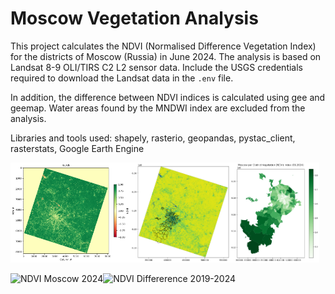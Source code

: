 # Moscow Vegetation Analysis

This project calculates the NDVI (Normalised Difference Vegetation Index) for the districts of Moscow (Russia) in June 2024. The analysis is based on Landsat 8-9 OLI/TIRS C2 L2 sensor data.
Include the USGS credentials required to download the Landsat data in the `.env` file.

In addition, the difference between NDVI indices is calculated using gee and geemap. Water areas found by the MNDWI index are excluded from the analysis.

Libraries and tools used: shapely, rasterio, geopandas, pystac_client, rasterstats, Google Earth Engine


<img src="img/ndvi.png" width=38% title="NDVI"><img src="img/ndvi_moscow.png" width=31.6% title="NDVI Moscow"><img src="img/mean_ndvi_moscow_districs.png" width=28.5% title="Mean NDVI per Moscow Districs">

<img src="img/ndvi_2024_.png" width=49% title="NDVI Moscow 2024"><img src="img/ndvi_diff_2019_2024_.png" width=49% title="NDVI Differerence 2019-2024">
